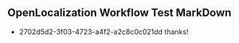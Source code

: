 ## OpenLocalization Workflow Test MarkDown
* 2702d5d2-3f03-4723-a4f2-a2c8c0c021dd thanks!

<!--HONumber=Jul16_HO2-->


